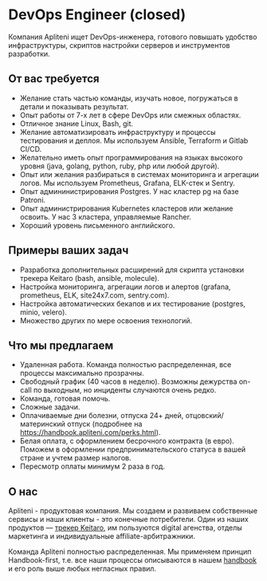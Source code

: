 # DevOps Engineer (closed)

Компания Apliteni ищет DevOps-инженера, готового повышать удобство инфраструктуры, скриптов настройки серверов и инструментов разработки.  

## От вас требуется

* Желание стать частью команды, изучать новое, погружаться в детали и показывать результат. 
* Опыт работы от 7-х лет в сфере DevOps или смежных областях.
* Отличное знание Linux, Bash, git.
* Желание автоматизировать инфраструктуру и процессы тестирования и деплоя. Мы используем Ansible, Terraform и Gitlab CI/CD.
* Желательно иметь опыт программирования на языках высокого уровня (java, golang, python, ruby, php или любой другой).
* Опыт или желания разбираться в системах мониторинга и агрегации логов. Мы используем Prometheus, Grafana, ELK-стек и Sentry.
* Опыт админинистрирования Postgres. У нас кластер pg на базе Patroni.
* Опыт администрирования Kubernetes кластеров или желание освоить. У нас 3 кластера, управляемые Rancher.
* Хороший уровень письменного английского. 


## Примеры ваших задач

* Разработка дополнительных расширений для скрипта установки трекера Keitaro (bash, ansible, molecule).
* Настройка мониторинга, агрегации логов и алертов (grafana, prometheus, ELK, site24x7.com, sentry.com).
* Настройка автоматических бекапов и их тестирование (postgres, minio, velero).
* Множество других по мере освоения технологий.

## Что мы предлагаем

* Удаленная работа. Команда полностью распределенная, все процессы максимально прозрачны.
* Свободный график (40 часов в неделю). Возможны дежурства on-call по выходным, но инциденты случаются очень редко.
* Команда, готовая помочь.
* Сложные задачи.
* Оплачиваемые дни болезни, отпуска 24+ дней, отцовский/материнский отпуск (подробнее на https://handbook.apliteni.com/perks.html).
* Белая оплата, с оформлением бесрочного контракта (в евро). Поможем в оформлении предпринимательского статуса в вашей стране и учтем размер налогов.
* Пересмотр оплаты минимум 2 раза в год.

## О нас

Apliteni - продуктовая компания. Мы создаем и развиваем собственные сервисы и наши клиенты - это конечные потребители. Один из наших продуктов — [трекер Keitaro](https://keitaro.io), им пользуются digital агенства, отделы маркетинга и индивидуальные affiliate-арбитражники. 

Команда Apliteni полностью распределенная. Мы применяем принцип Handbook-first, т.е. все наши процессы описываются в нашем [handbook](https://handbook.apliteni.com) и его роль выше любых негласных правил. 
